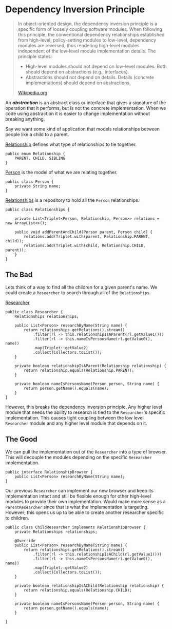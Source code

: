 # Dependency Inversion Principle

> In object-oriented design, the dependency inversion principle is a specific form of loosely coupling software modules. When following this principle, the conventional dependency relationships established from high-level, policy-setting modules to low-level, dependency modules are reversed, thus rendering high-level modules independent of the low-level module implementation details. The principle states:
> - High-level modules should not depend on low-level modules. Both should depend on abstractions (e.g., interfaces).
> - Abstractions should not depend on details. Details (concrete implementations) should depend on abstractions.  
> 
> [Wikipedia.org](https://en.wikipedia.org/wiki/Dependency_inversion_principle)

An ***abstraction*** is an abstract class or interface that gives a signature of the operation that it performs, but is not the concrete implementation.  When we code using abstraction it is easier to change implementation without breaking anything.

Say we want some kind of application that models relationships between people like a child to a parent.

[Relationship](src/main/java/com/clarsen/designpatterns/di/types/Relationship.java) defines what type of relationships to tie together.
```
public enum Relationship {
    PARENT, CHILD, SIBLING
}
```

[Person](src/main/java/com/clarsen/designpatterns/di/model/Person.java) is the model of what we are relating together.
```
public class Person {
    private String name;
}
```

[Relationships](src/main/java/com/clarsen/designpatterns/di/model/Relationships.java) is a repository to hold all the `Person` relationships.
```
public class Relationships {

    private List<Triplet<Person, Relationship, Person>> relations = new ArrayList<>();

    public void addParentAndChild(Person parent, Person child) {
        relations.add(Triplet.with(parent, Relationship.PARENT, child));
        relations.add(Triplet.with(child, Relationship.CHILD, parent));
    }
}
```

## The Bad

Lets think of a way to find all the children for a given parent's name.  We could create a `Researcher` to search through all of the `Relationships`.

[Researcher](src/main/java/com/clarsen/designpatterns/di/bad/Researcher.java)
```
public class Researcher {
    Relationships relationships;

    public List<Person> researchByName(String name) {
        return relationships.getRelations().stream()
            .filter(rl -> this.relationshipIsAParent(rl.getValue1()))
            .filter(rl -> this.nameIsPersonsName(rl.getValue0(), name))
            .map(Triplet::getValue2)
            .collect(Collectors.toList());
    }

    private boolean relationshipIsAParent(Relationship relationship) {
        return relationship.equals(Relationship.PARENT);
    }
    
    private boolean nameIsPersonsName(Person person, String name) {
        return person.getName().equals(name);
    }
}
```

However, this breaks the dependency inversion principle.  Any higher level module that needs the ability to research is tied to the `Researcher`'s specific implementation.  This causes tight coupling between the low level `Researcher` module and any higher level module that depends on it.

## The Good

We can pull the implementation out of the `Researcher` into a type of browser.  This will decouple the modules depending on the specific `Researcher` implementation.

```
public interface RelationshipBrowser {
    public List<Person> researchByName(String name);
}
```

Our previous `Researcher` can implement our new browser and keep its implementation intact and still be flexible enough for other high-level modules to provide their own implementation.  Would make more sense as a `ParentResearcher` since that is what the implementation is targeting.  However; this opens us up to be able to create another researcher specific to children.

```
public class ChildResearcher implements RelationshipBrowser {
    private Relationships relationships;

    @Override
    public List<Person> researchByName(String name) {
        return relationships.getRelations().stream()
            .filter(rl -> this.relationshipIsAChild(rl.getValue1()))
            .filter(rl -> this.nameIsPersonsName(rl.getValue0(), name))
            .map(Triplet::getValue2)
            .collect(Collectors.toList());
    }

    private boolean relationshipIsAChild(Relationship relationship) {
        return relationship.equals(Relationship.CHILD);
    }
    
    private boolean nameIsPersonsName(Person person, String name) {
        return person.getName().equals(name);
    }
    
}
```